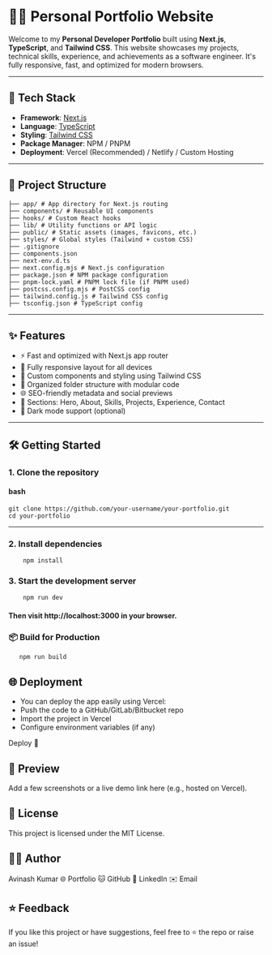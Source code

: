 # 👨‍💻 Personal Portfolio Website

Welcome to my **Personal Developer Portfolio** built using **Next.js**, **TypeScript**, and **Tailwind CSS**. This website showcases my projects, technical skills, experience, and achievements as a software engineer. It's fully responsive, fast, and optimized for modern browsers.

---

## 🚀 Tech Stack

- **Framework**: [Next.js](https://nextjs.org/)
- **Language**: [TypeScript](https://www.typescriptlang.org/)
- **Styling**: [Tailwind CSS](https://tailwindcss.com/)
- **Package Manager**: NPM / PNPM
- **Deployment**: Vercel (Recommended) / Netlify / Custom Hosting

---

## 📁 Project Structure
    ├── app/ # App directory for Next.js routing
    ├── components/ # Reusable UI components
    ├── hooks/ # Custom React hooks
    ├── lib/ # Utility functions or API logic
    ├── public/ # Static assets (images, favicons, etc.)
    ├── styles/ # Global styles (Tailwind + custom CSS)
    ├── .gitignore
    ├── components.json
    ├── next-env.d.ts
    ├── next.config.mjs # Next.js configuration
    ├── package.json # NPM package configuration
    ├── pnpm-lock.yaml # PNPM lock file (if PNPM used)
    ├── postcss.config.mjs # PostCSS config
    ├── tailwind.config.js # Tailwind CSS config
    ├── tsconfig.json # TypeScript config
    
---
## ✨ Features

- ⚡ Fast and optimized with Next.js app router
- 📱 Fully responsive layout for all devices
- 🎨 Custom components and styling using Tailwind CSS
- 🧠 Organized folder structure with modular code
- 🌐 SEO-friendly metadata and social previews
- 💼 Sections: Hero, About, Skills, Projects, Experience, Contact
- 🌙 Dark mode support (optional)

---

## 🛠️ Getting Started

### 1. Clone the repository

#### bash
    git clone https://github.com/your-username/your-portfolio.git
    cd your-portfolio

---
### 2. Install dependencies

        npm install

### 3. Start the development server

        npm run dev
        
#### Then visit http://localhost:3000 in your browser.

### 📦 Build for Production

       npm run build

## 🌐 Deployment

 - You can deploy the app easily using Vercel:
 - Push the code to a GitHub/GitLab/Bitbucket repo
 - Import the project in Vercel
 - Configure environment variables (if any)

Deploy 🚀

## 📸 Preview

  Add a few screenshots or a live demo link here (e.g., hosted on Vercel).

## 📝 License

  This project is licensed under the MIT License.

## 🙋‍♂️ Author

 Avinash Kumar
       🌐 Portfolio
       🐱 GitHub
       💼 LinkedIn
       ✉️ Email

## ⭐️ Feedback

 If you like this project or have suggestions, feel free to ⭐️ the repo or raise an issue!
 

